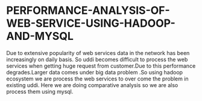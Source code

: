 # PERFORMANCE-ANALYSIS-OF-WEB-SERVICE-USING-HADOOP-AND-MYSQL
Due to extensive popularity of web services data in the network has been increasingly on daily basis. So uddi becomes difficult to process the web services when getting huge request from customer.Due to this performance degrades.Larger data comes under big data problem .So using hadoop ecosystem we are process the web services to over come the problem in existing uddi. Here we are doing comparative analysis so we are also process them using mysql.
